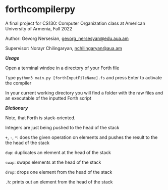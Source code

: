 # forthcompilerpy

A final project for CS130: Computer Organization class at American University of Armenia, Fall 2022

Author: Gevorg Nersesian, gevorg_nersesyan@edu.aua.am

Supervisor: Norayr Chilingaryan, nchilingaryan@aua.am



***Usage***

Open a terminal windoe in a directory of your Forth file

Type ```python3 main.py [forthInputFileName].fs``` and press Enter to activate the compiler 

In your current working directory you will find a folder with the raw files and an executable of the inputted Forth script


***Dictionary***

Note, that Forth is stack-oriented.

Integers are just being pushed to the head of the stack

```+```, ```-```, ```*```: does the given operation on elements and pushes the result to the the head of the stack

```dup```: duplicates an element at the head of the stack

```swap```: swaps elements at the head of the stack

```drop```: drops one element from the head of the stack

```.h```: prints out an element from the head of the stack
